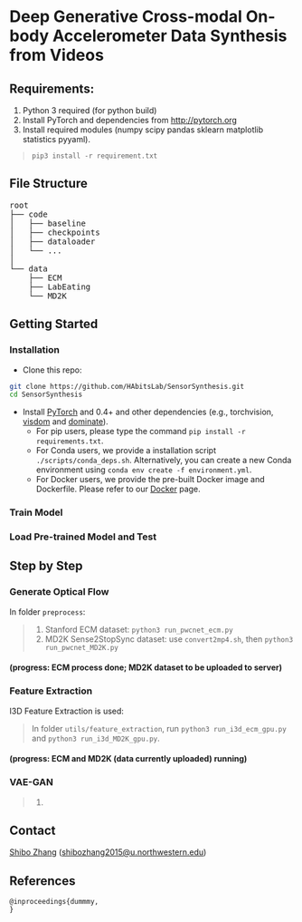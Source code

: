 # Deep Generative Cross-modal On-body Accelerometer Data Synthesis from Videos

## Requirements:

1. Python 3 required (for python build)
2. Install PyTorch and dependencies from http://pytorch.org
3. Install required modules (numpy scipy pandas sklearn matplotlib statistics pyyaml).

> ```pip3 install -r requirement.txt```

## File Structure
<pre>
root
├── code
│   ├── baseline
│   ├── checkpoints
│   ├── dataloader
│   └── ...
│
└── data
    ├── ECM
    ├── LabEating
    └── MD2K
</pre>


## Getting Started
### Installation

- Clone this repo:
```bash
git clone https://github.com/HAbitsLab/SensorSynthesis.git
cd SensorSynthesis
```

- Install [PyTorch](http://pytorch.org) and 0.4+ and other dependencies (e.g., torchvision, [visdom](https://github.com/facebookresearch/visdom) and [dominate](https://github.com/Knio/dominate)).
  - For pip users, please type the command `pip install -r requirements.txt`.
  - For Conda users, we provide a installation script `./scripts/conda_deps.sh`. Alternatively, you can create a new Conda environment using `conda env create -f environment.yml`.
  - For Docker users, we provide the pre-built Docker image and Dockerfile. Please refer to our [Docker](docs/docker.md) page.

### Train Model

### Load Pre-trained Model and Test



## Step by Step 
### Generate Optical Flow
In folder `preprocess`:
> 1. Stanford ECM dataset: `python3 run_pwcnet_ecm.py`
> 2. MD2K Sense2StopSync dataset: use `convert2mp4.sh`, then `python3 run_pwcnet_MD2K.py`

#### (progress: ECM process done; MD2K dataset to be uploaded to server)

### Feature Extraction
I3D Feature Extraction is used:
> In folder `utils/feature_extraction`, run `python3 run_i3d_ecm_gpu.py` and `python3 run_i3d_MD2K_gpu.py`.

#### (progress: ECM and MD2K (data currently uploaded) running)


### VAE-GAN
> 1. 



## Contact
[Shibo Zhang](http://users.eecs.northwestern.edu/~szh702/) (shibozhang2015@u.northwestern.edu)

## References
```
@inproceedings{dummmy,
}
```
